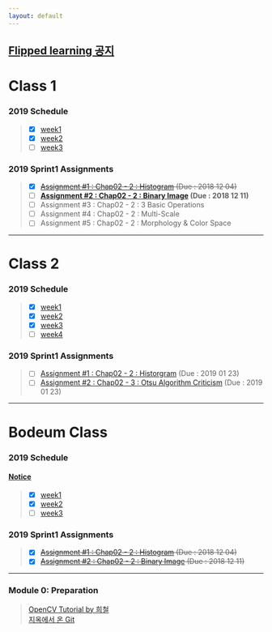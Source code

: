 ```yaml
---
layout: default
---
```



## [Flipped learning 공지](./docs/admin.html)



# Class 1
### 2019 Schedule
>- [x] [week1](./docs/sprint1/week1.html)
>- [x] [week2](./docs/sprint1/week2.html)
>- [ ] [week3](./docs/sprint1/week3.html)

### 2019 Sprint1 Assignments  
>- [x] ~~[Assignment #1 : Chap02 - 2 : Histogram](./docs/assignments/assignment1.html) (Due : 2018 12 04)~~
>- [ ] **[Assignment #2 : Chap02 - 2 : Binary Image](./docs/assignments/assignment2.html) (Due : 2018 12 11)**
>- [ ] Assignment #3 : Chap02 - 2 : 3 Basic Operations
>- [ ] Assignment #4 : Chap02 - 2 : Multi-Scale
>- [ ] Assignment #5 : Chap02 - 2 : Morphology & Color Space

---

# Class 2
### 2019 Schedule
>- [x] [week1](./docs/class2/week1.html)
>- [x] [week2](./docs/class2/week2.html)
>- [x] [week3](./docs/class2/week3.html)
>- [ ] [week4](./docs/class2/week4.html)

### 2019 Sprint1 Assignments  
>- [ ] [Assignment #1 : Chap02 - 2 : Historgram](./docs/class2_assignments/assignment1.html) (Due : 2019 01 23)
>- [ ] [Assignment #2 : Chap02 - 3 : Otsu Algorithm Criticism](./docs/class2_assignments/assignment2.html) (Due : 2019 01 23)  

---
# Bodeum Class
### 2019 Schedule
#### [Notice](./docs/Bodeum/notice.html)
>- [x] [week1](./docs/Bodeum/week1.html)
>- [x] [week2](./docs/Bodeum/week2.html)
>- [ ] [week3](./docs/Bodeum/week3.html)



### 2019 Sprint1 Assignments 
>- [x] ~~[Assignment #1 : Chap02 - 2 : Histogram](./docs/assignments/assignment1.html) (Due : 2018 12 04)~~
>- [x] ~~[Assignment #2 : Chap02 - 2 : Binary Image](./docs/assignments/assignment2.html) (Due : 2018 12 11)~~


---


### Module 0: Preparation
>[OpenCV Tutorial by 희철](https://docs.google.com/presentation/d/1Uv1geoOMUp7PI4ReuiN8SLE4I6BZglN1viCBqW3DB8Y/edit)  
>[지옥에서 온 Git](https://opentutorials.org/course/2708)  